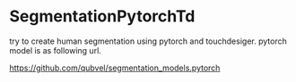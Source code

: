 # SegmentationPytorchTd

try to create human segmentation using pytorch and touchdesiger. pytorch model is as following url.

https://github.com/qubvel/segmentation_models.pytorch
